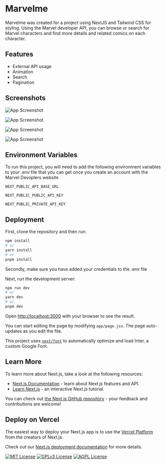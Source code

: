 # Marvelme

Marvelme was created for a project using NextJS and Tailwind CSS for styling. Using the Marvel developer API, you can browse or search for Marvel characters and find more details and related comics on each character.

## Features

- External API usage
- Animation
- Search
- Pagination

## Screenshots

![App Screenshot](https://github.com/c76w/marvelme/blob/main/home_page.png)

![App Screenshot](https://github.com/c76w/marvelme/blob/main/characters_page.png)

![App Screenshot](https://github.com/c76w/marvelme/blob/main/character_details_page.png)

![App Screenshot](https://github.com/c76w/marvelme/blob/main/search_page.png)

## Environment Variables

To run this project, you will need to add the following environment variables to your .env file that you can get once you create an account with the Marvel Devoplers website

`NEXT_PUBLIC_API_BASE_URL`

`NEXT_PUBLIC_PUBLIC_API_KEY`

`NEXT_PUBLIC_PRIVATE_API_KEY`

## Deployment

First, clone the repository and then run:

```bash
npm install
# or
yarn install
# or
pnpm install
```

Secondly, make sure you have added your credentials to the .env file

Next, run the development server:

```bash
npm run dev
# or
yarn dev
# or
pnpm dev
```

Open [http://localhost:3000](http://localhost:3000) with your browser to see the result.

You can start editing the page by modifying `app/page.jsx`. The page auto-updates as you edit the file.

This project uses [`next/font`](https://nextjs.org/docs/basic-features/font-optimization) to automatically optimize and load Inter, a custom Google Font.

## Learn More

To learn more about Next.js, take a look at the following resources:

- [Next.js Documentation](https://nextjs.org/docs) - learn about Next.js features and API.
- [Learn Next.js](https://nextjs.org/learn) - an interactive Next.js tutorial.

You can check out [the Next.js GitHub repository](https://github.com/vercel/next.js/) - your feedback and contributions are welcome!

## Deploy on Vercel

The easiest way to deploy your Next.js app is to use the [Vercel Platform](https://vercel.com/new?utm_medium=default-template&filter=next.js&utm_source=create-next-app&utm_campaign=create-next-app-readme) from the creators of Next.js.

Check out our [Next.js deployment documentation](https://nextjs.org/docs/deployment) for more details.

[![MIT License](https://img.shields.io/badge/License-MIT-green.svg)](https://choosealicense.com/licenses/mit/)
[![GPLv3 License](https://img.shields.io/badge/License-GPL%20v3-yellow.svg)](https://opensource.org/licenses/)
[![AGPL License](https://img.shields.io/badge/license-AGPL-blue.svg)](http://www.gnu.org/licenses/agpl-3.0)
